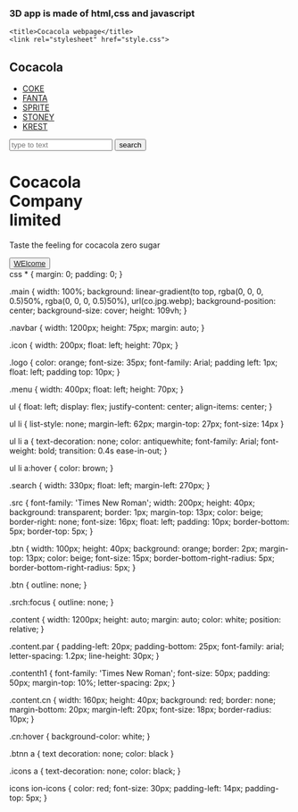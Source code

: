### 3D app is made of html,css and javascript
<!DOCTYPE html>
<html lang="en">

<head>

    <title>Cocacola webpage</title>
    <link rel="stylesheet" href="style.css">
</head>

<body>
    <div class="main">
        <div class="navbar">
            <div class="icon">
                <h2 class="logo">Cocacola</h2>
            </div>
            <div class="menu">
                <ul>
                    <li>
                        <a href="">COKE</a>
                    </li>
                    <li>
                        <a href="">FANTA</a>
                    </li>
                    <li>
                        <a href="">SPRITE</a>
                    </li>
                    <li>
                        <a href="">STONEY</a>
                    </li>
                    <li>
                        <a href="">KREST</a>
                    </li>
                </ul>
            </div>
            <div class="search">
                <input type="srch" type="search" name="" placeholder="type to text">
                <a href="#"><button class="btn">search</button></a>
            </div>
            <div class="content">
                <h1>Cocacola<br><span>Company</span><br>limited</h1>
                <p class="para">Taste the feeling for cocacola zero sugar</p>
                <button class="cn"><a href="#">WElcome</a></button>
                <div class="icon">
                    <a href="#">
                        <ion-icon name="logo-facebook"></ion-icon>
                    </a>
                    <a href="#">
                        <ion-icon name="logo-instagram"></ion-icon>
                    </a>
                    <a href="#">
                        <ion-icon name="logo-Twitter"></ion-icon>
                    </a>
                    <a href="#">
                        <ion-icon name="logo-google"></ion-icon>
                    </a>
                </div>
            </div>
        </div>
    </div>
    <script src="https://www.cocacola.co.uk/brands"></script>
</body>

</html>
css
* {
    margin: 0;
    padding: 0;
}

.main {
    width: 100%;
    background: linear-gradient(to top, rgba(0, 0, 0, 0.5)50%, rgba(0, 0, 0, 0.5)50%), url(co.jpg.webp);
    background-position: center;
    background-size: cover;
    height: 109vh;
}

.navbar {
    width: 1200px;
    height: 75px;
    margin: auto;
}

.icon {
    width: 200px;
    float: left;
    height: 70px;
}

.logo {
    color: orange;
    font-size: 35px;
    font-family: Arial;
    padding left: 1px;
    float: left;
    padding top: 10px;
}

.menu {
    width: 400px;
    float: left;
    height: 70px;
}

ul {
    float: left;
    display: flex;
    justify-content: center;
    align-items: center;
}

ul li {
    list-style: none;
    margin-left: 62px;
    margin-top: 27px;
    font-size: 14px
}

ul li a {
    text-decoration: none;
    color: antiquewhite;
    font-family: Arial;
    font-weight: bold;
    transition: 0.4s ease-in-out;
}

ul li a:hover {
    color: brown;
}

.search {
    width: 330px;
    float: left;
    margin-left: 270px;
}

.src {
    font-family: 'Times New Roman';
    width: 200px;
    height: 40px;
    background: transparent;
    border: 1px;
    margin-top: 13px;
    color: beige;
    border-right: none;
    font-size: 16px;
    float: left;
    padding: 10px;
    border-bottom: 5px;
    border-top: 5px;
}

.btn {
    width: 100px;
    height: 40px;
    background: orange;
    border: 2px;
    margin-top: 13px;
    color: beige;
    font-size: 15px;
    border-bottom-right-radius: 5px;
    border-bottom-right-radius: 5px;
}

.btn {
    outline: none;
}

.srch:focus {
    outline: none;
}

.content {
    width: 1200px;
    height: auto;
    margin: auto;
    color: white;
    position: relative;
}

.content.par {
    padding-left: 20px;
    padding-bottom: 25px;
    font-family: arial;
    letter-spacing: 1.2px;
    line-height: 30px;
}

.contenth1 {
    font-family: 'Times New Roman';
    font-size: 50px;
    padding: 50px;
    margin-top: 10%;
    letter-spacing: 2px;
}

.content.cn {
    width: 160px;
    height: 40px;
    background: red;
    border: none;
    margin-bottom: 20px;
    margin-left: 20px;
    font-size: 18px;
    border-radius: 10px;
}

.cn:hover {
    background-color: white;
}

.btnn a {
    text decoration: none;
    color: black
}

.icons a {
    text-decoration: none;
    color: black;
}

icons ion-icons {
    color: red;
    font-size: 30px;
    padding-left: 14px;
    padding-top: 5px;
}
